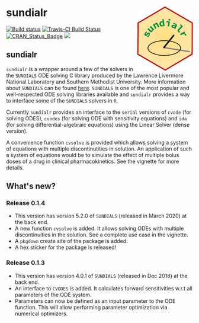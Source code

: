 # sundialr <img src="man/figures/sundialr_hex_image.png" align="right" alt="" width="150" />

<!-- badges: start -->

[![Build status](https://ci.appveyor.com/api/projects/status/3mp1p26lpqp16t3d?svg=true)](https://ci.appveyor.com/project/sn248/sundialr)    [![Travis-CI Build Status](https://travis-ci.org/sn248/sundialr.svg?branch=master)](https://travis-ci.org/sn248/sundialr)   [![CRAN_Status_Badge](http://www.r-pkg.org/badges/version/sundialr)](https://cran.r-project.org/package=sundialr) [![](https://cranlogs.r-pkg.org/badges/sundialr)]( https://CRAN.R-project.org/package=sundialr)

<!-- badges: end -->

## sundialr

`sundialr` is a wrapper around a few of the solvers in the `SUNDIALS` ODE solving C library produced by the Lawrence Livermore National Laboratory and Southern Methodist University. More
information about `SUNDIALS` can be found [here](https://computing.llnl.gov/projects/sundials).
`SUNDIALS` is one of the most popular and well-respected ODE solving libraries available and 
`sundialr` provides a way to interface some of the `SUNDIALS` solvers in `R`. 

Currently `sundialr` provides an interface to the `serial` versions of `cvode` (for solving ODES), `cvodes` (for solving ODE with sensitivity equations) and `ida` (for solving differential-algebraic equations) using the Linear Solver (dense version).

A convenience function `cvsolve` is provided which allows solving a system of equations with
multiple discontinutities in solution. An application of such a system of equations would be 
to simulate the effect of multiple bolus doses of a drug in clinical pharmacokinetics. See the 
vignette for more details.

## What's new?

### Release 0.1.4
+ This version has version 5.2.0 of `SUNDIALS` (released in March 2020) at the back end.
+ A new function `cvsolve` is added. It allows solving ODEs with multiple discontinuities in the solution. See a complete use case in the vignette.
+ A `pkgdown` create site of the package is added.
+ A hex sticker for the package is released!

### Release 0.1.3 
+ This version has version 4.0.1 of `SUNDIALS` (released in Dec 2018) at the back end.
+ An interface to `CVODES` is added. It calculates forward sensitivities w.r.t all parameters of the ODE system.
+ Parameters can now be defined as an input parameter to the ODE function. This will allow performing parameter optimization via numerical optimizers.

